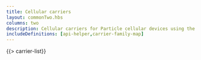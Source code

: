 ```yaml
---
title: Cellular carriers
layout: commonTwo.hbs
columns: two
description: Cellular carriers for Particle cellular devices using the Particle SIM
includeDefinitions: [api-helper,carrier-family-map]
---
```


{{> carrier-list}}

